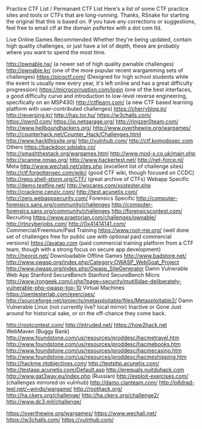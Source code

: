Practice CTF List / Permanant CTF List
Here's a list of some CTF practice sites and tools or CTFs that are long-running. Thanks, RSnake for starting the original that this is based on. If you have any corrections or suggestions, feel free to email ctf at the domain psifertex with a dot com tld.

Live Online Games
Recommended
Whether they're being updated, contain high quality challenges, or just have a lot of depth, these are probably where you want to spend the most time.

http://pwnable.tw/ (a newer set of high quality pwnable challenges)
http://pwnable.kr/ (one of the more popular recent wargamming sets of challenges)
https://picoctf.com/ (Designed for high school students while the event is usually new every year, it's left online and has a great difficulty progression)
https://microcorruption.com/login (one of the best interfaces, a good difficulty curve and introduction to low-level reverse engineering, specifically on an MSP430)
http://ctflearn.com/ (a new CTF based learning platform with user-contributed challenges)
https://cherryblog.in/
http://reversing.kr/
http://hax.tor.hu/
https://w3challs.com/
https://pwn0.com/
https://io.netgarage.org/
http://ringzer0team.com/
http://www.hellboundhackers.org/
http://www.overthewire.org/wargames/
http://counterhack.net/Counter_Hack/Challenges.html
http://www.hackthissite.org/
http://vulnhub.com/
http://ctf.komodosec.com
Others
https://backdoor.sdslabs.co/
http://smashthestack.org/wargames.html
http://www.mod-x.co.uk/main.php
http://scanme.nmap.org/
http://www.hackertest.net/
http://net-force.nl/
Meta
http://www.wechall.net/sites.php (excellent list of challenge sites)
http://ctf.forgottensec.com/wiki/ (good CTF wiki, though focused on CCDC)
http://repo.shell-storm.org/CTF/ (great archive of CTFs)
Webapp Specific
http://demo.testfire.net/
http://wocares.com/xsstester.php
http://crackme.cenzic.com/
http://test.acunetix.com/
http://zero.webappsecurity.com/
Forensics Specific
http://computer-forensics.sans.org/community/challenges
http://computer-forensics.sans.org/community/challenges
http://forensicscontest.com/
Recruiting
https://www.praetorian.com/challenges/pwnable/
http://rtncyberjobs.com/
http://0x41414141.com/
Commercial/Freemium/Paid Training
https://www.root-me.org/ (well done set of challenges free for public use with optional paid commercial versions)
https://avatao.com (paid commercial training platform from a CTF team, though with a strong focus on secure app development)
http://heorot.net/
Downloadable Offline Games
http://www.badstore.net/
http://www.owasp.org/index.php/Category:OWASP_WebGoat_Project
http://www.owasp.org/index.php/Owasp_SiteGenerator
Damn Vulnerable Web App
Stanford SecureBench
Stanford SecureBench Micro
http://www.irongeek.com/i.php?page=security/mutillidae-deliberately-vulnerable-php-owasp-top-10
Virtual Machines
https://pentesterlab.com/exercises/
http://sourceforge.net/projects/metasploitable/files/Metasploitable2/
Damn Vulnerable Linux (not currently live? local mirror)
Inactive or Gone
Just around for historical sake, or on the off-chance they come back.

http://rootcontest.com/
http://intruded.net/
https://how2hack.net
WebMaven (Buggy Bank)
http://www.foundstone.com/us/resources/proddesc/hacmetravel.htm
http://www.foundstone.com/us/resources/proddesc/hacmebooks.htm
http://www.foundstone.com/us/resources/proddesc/hacmecasino.htm
http://www.foundstone.com/us/resources/proddesc/hacmeshipping.htm
http://hackme.ntobjectives.com/
http://testphp.acunetix.com/
http://testasp.acunetix.com/Default.asp
http://prequals.nuitduhack.com
http://www.gat3way.eu/index.php (Russian)
http://exploit-exercises.com/ (challenges mirrored on vulnhub)
http://damo.clanteam.com/
http://p6drad-teel.net/~windo/wargame/
http://roothack.org/
http://ha.ckers.org/challenge/
http://ha.ckers.org/challenge2/
http://www.dc3.mil/challenge/



https://overthewire.org/wargames/
https://www.wechall.net/
https://w3challs.com/
https://vulnhub.com/
